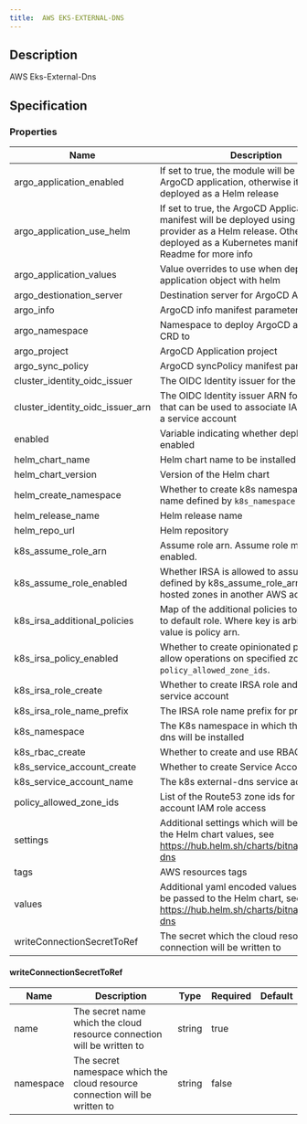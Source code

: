 ```yaml
---
title:  AWS EKS-EXTERNAL-DNS
---
```


## Description

AWS Eks-External-Dns

## Specification


### Properties

 Name | Description | Type | Required | Default 
 ------------ | ------------- | ------------- | ------------- | ------------- 
 argo_application_enabled | If set to true, the module will be deployed as ArgoCD application, otherwise it will be deployed as a Helm release | bool | false |  
 argo_application_use_helm | If set to true, the ArgoCD Application manifest will be deployed using Kubernetes provider as a Helm release. Otherwise it'll be deployed as a Kubernetes manifest. See Readme for more info | bool | false |  
 argo_application_values | Value overrides to use when deploying argo application object with helm |  | false |  
 argo_destionation_server | Destination server for ArgoCD Application | string | false |  
 argo_info | ArgoCD info manifest parameter |  | false |  
 argo_namespace | Namespace to deploy ArgoCD application CRD to | string | false |  
 argo_project | ArgoCD Application project | string | false |  
 argo_sync_policy | ArgoCD syncPolicy manifest parameter |  | false |  
 cluster_identity_oidc_issuer | The OIDC Identity issuer for the cluster | string | true |  
 cluster_identity_oidc_issuer_arn | The OIDC Identity issuer ARN for the cluster that can be used to associate IAM roles with a service account | string | true |  
 enabled | Variable indicating whether deployment is enabled | bool | false |  
 helm_chart_name | Helm chart name to be installed | string | false |  
 helm_chart_version | Version of the Helm chart | string | false |  
 helm_create_namespace | Whether to create k8s namespace with name defined by `k8s_namespace` | bool | false |  
 helm_release_name | Helm release name | string | false |  
 helm_repo_url | Helm repository | string | false |  
 k8s_assume_role_arn | Assume role arn. Assume role must be enabled. |  | false |  
 k8s_assume_role_enabled | Whether IRSA is allowed to assume role defined by k8s_assume_role_arn. Useful for hosted zones in another AWS account. | bool | false |  
 k8s_irsa_additional_policies | Map of the additional policies to be attached to default role. Where key is arbiraty id and value is policy arn. | map(string) | false |  
 k8s_irsa_policy_enabled | Whether to create opinionated policy to allow operations on specified zones in `policy_allowed_zone_ids`. | bool | false |  
 k8s_irsa_role_create | Whether to create IRSA role and annotate service account | bool | false |  
 k8s_irsa_role_name_prefix | The IRSA role name prefix for prometheus | string | false |  
 k8s_namespace | The K8s namespace in which the external-dns will be installed | string | false |  
 k8s_rbac_create | Whether to create and use RBAC resources | bool | false |  
 k8s_service_account_create | Whether to create Service Account | bool | false |  
 k8s_service_account_name | The k8s external-dns service account name |  | false |  
 policy_allowed_zone_ids | List of the Route53 zone ids for service account IAM role access | list(string) | false |  
 settings | Additional settings which will be passed to the Helm chart values, see https://hub.helm.sh/charts/bitnami/external-dns | map(any) | false |  
 tags | AWS resources tags | map(string) | false |  
 values | Additional yaml encoded values which will be passed to the Helm chart, see https://hub.helm.sh/charts/bitnami/external-dns | string | false |  
 writeConnectionSecretToRef | The secret which the cloud resource connection will be written to | [writeConnectionSecretToRef](#writeConnectionSecretToRef) | false |  


#### writeConnectionSecretToRef

 Name | Description | Type | Required | Default 
 ------------ | ------------- | ------------- | ------------- | ------------- 
 name | The secret name which the cloud resource connection will be written to | string | true |  
 namespace | The secret namespace which the cloud resource connection will be written to | string | false |  

